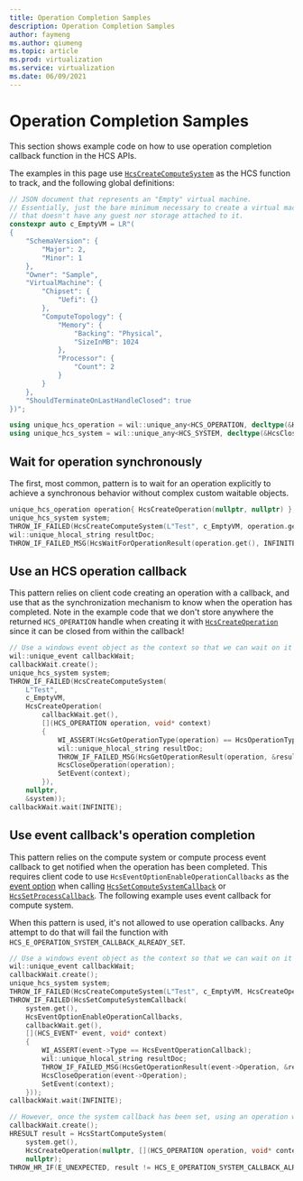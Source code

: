 ```yaml
---
title: Operation Completion Samples
description: Operation Completion Samples
author: faymeng
ms.author: qiumeng
ms.topic: article
ms.prod: virtualization
ms.service: virtualization
ms.date: 06/09/2021
---
```


# Operation Completion Samples

This section shows example code on how to use operation completion callback function in the HCS APIs.


The examples in this page use [`HcsCreateComputeSystem`](./HcsCreateComputeSystem.md) as the HCS function to track, and the following global definitions:

```cpp
// JSON document that represents an "Empty" virtual machine.
// Essentially, just the bare minimum necessary to create a virtual machine
// that doesn't have any guest nor storage attached to it.
constexpr auto c_EmptyVM = LR"(
{
    "SchemaVersion": {
        "Major": 2,
        "Minor": 1
    },
    "Owner": "Sample",
    "VirtualMachine": {
        "Chipset": {
            "Uefi": {}
        },
        "ComputeTopology": {
            "Memory": {
                "Backing": "Physical",
                "SizeInMB": 1024
            },
            "Processor": {
                "Count": 2
            }
        }
    },
    "ShouldTerminateOnLastHandleClosed": true
})";

using unique_hcs_operation = wil::unique_any<HCS_OPERATION, decltype(&HcsCloseOperation), HcsCloseOperation>;
using unique_hcs_system = wil::unique_any<HCS_SYSTEM, decltype(&HcsCloseComputeSystem), HcsCloseComputeSystem>;
```

## Wait for operation synchronously

The first, most common, pattern is to wait for an operation explicitly to achieve a synchronous behavior without complex custom waitable objects.

```cpp
unique_hcs_operation operation{ HcsCreateOperation(nullptr, nullptr) };
unique_hcs_system system;
THROW_IF_FAILED(HcsCreateComputeSystem(L"Test", c_EmptyVM, operation.get(), nullptr, &system));
wil::unique_hlocal_string resultDoc;
THROW_IF_FAILED_MSG(HcsWaitForOperationResult(operation.get(), INFINITE, &resultDoc), "%ws", resultDoc.get());
```


## Use an HCS operation callback

This pattern relies on client code creating an operation with a callback, and use that as the synchronization mechanism to know when the operation has completed. Note in the example code that we don't store anywhere the returned `HCS_OPERATION` handle when creating it with [`HcsCreateOperation`](./HcsCreateOperation.md) since it can be closed from within the callback!

```cpp
// Use a windows event object as the context so that we can wait on it
wil::unique_event callbackWait;
callbackWait.create();
unique_hcs_system system;
THROW_IF_FAILED(HcsCreateComputeSystem(
    L"Test",
    c_EmptyVM,
    HcsCreateOperation(
        callbackWait.get(),
        [](HCS_OPERATION operation, void* context)
        {
            WI_ASSERT(HcsGetOperationType(operation) == HcsOperationTypeCreate);
            wil::unique_hlocal_string resultDoc;
            THROW_IF_FAILED_MSG(HcsGetOperationResult(operation, &resultDoc), "%ws", resultDoc.get());
            HcsCloseOperation(operation);
            SetEvent(context);
        }),
    nullptr,
    &system));
callbackWait.wait(INFINITE);
```


## Use event callback's operation completion

This pattern relies on the compute system or compute process event callback to get notified when the operation has been completed. This requires client code to use `HcsEventOptionEnableOperationCallbacks` as the [event option](./HCS_EVENT_OPTIONS.md) when calling [`HcsSetComputeSystemCallback`](./HcsSetComputeSystemCallback.md) or [`HcsSetProcessCallback`](./HcsSetProcessCallback.md). The following example uses event callback for compute system.

When this pattern is used, it's not allowed to use operation callbacks. Any attempt to do that will fail the function with `HCS_E_OPERATION_SYSTEM_CALLBACK_ALREADY_SET`.

```cpp
// Use a windows event object as the context so that we can wait on it
wil::unique_event callbackWait;
callbackWait.create();
unique_hcs_system system;
THROW_IF_FAILED(HcsCreateComputeSystem(L"Test", c_EmptyVM, HcsCreateOperation(nullptr, nullptr), nullptr, &system));
THROW_IF_FAILED(HcsSetComputeSystemCallback(
    system.get(),
    HcsEventOptionEnableOperationCallbacks,
    callbackWait.get(),
    [](HCS_EVENT* event, void* context)
    {
        WI_ASSERT(event->Type == HcsEventOperationCallback);
        wil::unique_hlocal_string resultDoc;
        THROW_IF_FAILED_MSG(HcsGetOperationResult(event->Operation, &resultDoc), "%ws", resultDoc.get());
        HcsCloseOperation(event->Operation);
        SetEvent(context);
    }));
callbackWait.wait(INFINITE);

// However, once the system callback has been set, using an operation with callback fails!
callbackWait.create();
HRESULT result = HcsStartComputeSystem(
    system.get(),
    HcsCreateOperation(nullptr, [](HCS_OPERATION operation, void* context){}),
    nullptr);
THROW_HR_IF(E_UNEXPECTED, result != HCS_E_OPERATION_SYSTEM_CALLBACK_ALREADY_SET);
```
